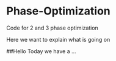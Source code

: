 # Phase-Optimization
Code for 2 and 3 phase optimization


Here we want to explain what is going on

##Hello
Today we have a ... 
